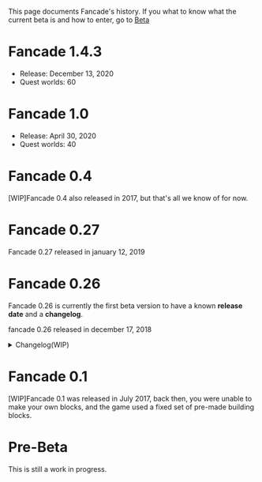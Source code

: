 This page documents Fancade's history. If you what to know what the current beta is and how to enter, go to [Beta](https://www.fancade.com/wiki/Beta.md)

# Fancade 1.4.3

* Release: December 13, 2020
* Quest worlds: 60

# Fancade 1.0

* Release: April 30, 2020
* Quest worlds: 40

# Fancade 0.4

[WIP]Fancade 0.4 also released in 2017, but that's all we know of for now.

# Fancade 0.27

Fancade 0.27 released in january 12, 2019

# Fancade 0.26

Fancade 0.26 is currently the first beta version to have a known **release date** and a **changelog**.
<p>fancade 0.26 released in december 17, 2018 

<details>
<summary>Changelog(WIP)</summary>
<br>
<p>the changelog is as follows:</p>

<p>New:<br>
• Fangold gift for new users<br>
• Camera toggle button for open block<br>
• Building Help button link<br>
• AZERTY and QWERTZ keyboard layouts<br>
• Custom script template block<br>
• Dinorama level: Two Towers<br>
• Drive Mad level: Heavy Lifting<br>
• Ditto level: Cornering<br>
<p>Changed:<br>
• Merged Games and Play pages<br>
• Improved in-game pause/lose/win dialog<br>
• Can't edit built-in script blocks<br>
• Variable names can't start with a number<br>
• Get Position/Size/Velocity outputs 0,0,0 if no-object input (instead of undefined)<br>
• Raycast outputs 0,0,0 and no-object if no hit (instead of undefined)<br>
• Moved Constraints inventory folder into Physics<br>
• Improved game preview timer indicator<br>
• Improved "Need more Fangold" dialog<br>
• Double sign-up email field<br>
• Animated completion checkmark<br>
• Center disk when tapped<br>
• Lose on crash in Drive Mad<br>
• No confetti for losers<br>
<p>Fixed:<br>
• Crash when reusing custom inventory block that has other custom blocks inside<br>
• Crash when closing paint-mode keyboard<br>
• Crash if menu music stops when already stopped<br>
• Missing inventory blocks after destroying custom block<br>
• Custom inventory blocks stick around even if only used inside another unused block<br>
• Wrong sound loops after app-switch<br>
• Unresponsive menu after closing ad early<br>
• Choppy level scroll (improved)<br>
• Payout often shows "Unknown Game" (improved)<br>
• Sometimes can't publish update to downloaded copy of your own game<br>
• Win confetti sometimes doesn't show<br>
• Can both like and dislike a game<br>
• Disk with high score shows checkmark even if not won<br>
• Payout is never cleared if sum is zero<br>
• Menu dialog disappears after app-switch<br>
• Impossible to read game description for some background colors<br>
• Play/pause buttons can be obscured by 3D objects<br>
• Wire sometimes routes wrong from custom multi-block<br>
• And more<br>
</details>

# Fancade 0.1

[WIP]Fancade 0.1 was released in July 2017, back then, you were unable to make your own blocks, and the game used a fixed set of pre-made building blocks.

# Pre-Beta

This is still a work in progress.
